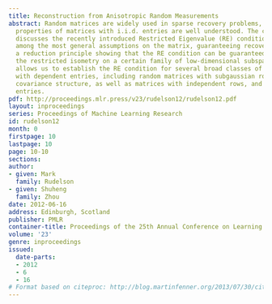 ```yaml
---
title: Reconstruction from Anisotropic Random Measurements
abstract: Random matrices are widely used in sparse recovery problems, and the relevant
  properties of matrices with i.i.d. entries are well understood. The current paper
  discusses the recently introduced Restricted Eigenvalue (RE) condition, which is
  among the most general assumptions on the matrix, guaranteeing recovery. We prove
  a reduction principle showing that the RE condition can be guaranteed by checking
  the restricted isometry on a certain family of low-dimensional subspaces. This principle
  allows us to establish the RE condition for several broad classes of random matrices
  with dependent entries, including random matrices with subgaussian rows and non-trivial
  covariance structure, as well as matrices with independent rows, and uniformly bounded
  entries.
pdf: http://proceedings.mlr.press/v23/rudelson12/rudelson12.pdf
layout: inproceedings
series: Proceedings of Machine Learning Research
id: rudelson12
month: 0
firstpage: 10
lastpage: 10
page: 10-10
sections: 
author:
- given: Mark
  family: Rudelson
- given: Shuheng
  family: Zhou
date: 2012-06-16
address: Edinburgh, Scotland
publisher: PMLR
container-title: Proceedings of the 25th Annual Conference on Learning Theory
volume: '23'
genre: inproceedings
issued:
  date-parts:
  - 2012
  - 6
  - 16
# Format based on citeproc: http://blog.martinfenner.org/2013/07/30/citeproc-yaml-for-bibliographies/
---
```

